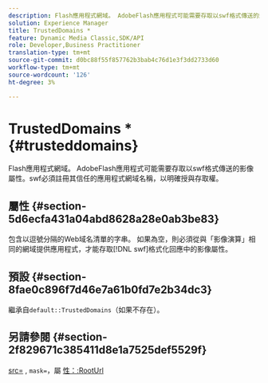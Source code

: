 ```yaml
---
description: Flash應用程式網域。 AdobeFlash應用程式可能需要存取以swf格式傳送的影像屬性。swf必須註冊其信任的應用程式網域名稱，以明確授與存取權。
solution: Experience Manager
title: TrustedDomains *
feature: Dynamic Media Classic,SDK/API
role: Developer,Business Practitioner
translation-type: tm+mt
source-git-commit: d0bc88f55f857762b3bab4c76d1e3f3dd2733d60
workflow-type: tm+mt
source-wordcount: '126'
ht-degree: 3%

---
```



# TrustedDomains *{#trusteddomains}

Flash應用程式網域。 AdobeFlash應用程式可能需要存取以swf格式傳送的影像屬性。swf必須註冊其信任的應用程式網域名稱，以明確授與存取權。

## 屬性 {#section-5d6ecfa431a04abd8628a28e0ab3be83}

包含以逗號分隔的Web域名清單的字串。 如果為空，則必須從與「影像演算」相同的網域提供應用程式，才能存取[!DNL swf]格式化回應中的影像屬性。

## 預設 {#section-8fae0c896f7d46e7a61b0fd7e2b34dc3}

繼承自`default::TrustedDomains`（如果不存在）。

## 另請參閱 {#section-2f829671c385411d8e1a7525def5529f}

[src=](../../../../../ir-api/http-protocol/image-rendering-api-ref/c-ir-http-protocol-ref/c-ir-http-protocol-command-reference/r-ir-src.md#reference-62c98abad22149d68d405ed6aaff8272) ,  `mask=`，屬 [性：:RootUrl](../../../../../ir-api/material-cat/image-rendering-api-ref/c-ir-material-catalog/c-ir-attributes-reference/r-ir-rooturl.md#reference-b8d706a573814802bd6794223cc78402)
